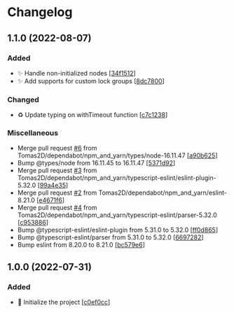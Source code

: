 # Changelog

<a name="1.1.0"></a>
## 1.1.0 (2022-08-07)

### Added

- ✨ Handle non-initialized nodes [[34f1512](https://github.com/Tomas2D/pm2-exclusive-lock/commit/34f151274f91bac9f9352bf80817c81506d8da5b)]
- ✨ Add supports for custom lock groups [[8dc7800](https://github.com/Tomas2D/pm2-exclusive-lock/commit/8dc7800326f07bd3962a790d72083f76c4f0a4b6)]

### Changed

- ♻️ Update typing on withTimeout function [[c7c1238](https://github.com/Tomas2D/pm2-exclusive-lock/commit/c7c1238fb985bc1cb1f7558c8ca99fa03e39f24d)]

### Miscellaneous

-  Merge pull request [#6](https://github.com/Tomas2D/pm2-exclusive-lock/issues/6) from Tomas2D/dependabot/npm_and_yarn/types/node-16.11.47 [[a90b625](https://github.com/Tomas2D/pm2-exclusive-lock/commit/a90b625fc230e3f3597e22e60bc8b72255a7cb37)]
-  Bump @types/node from 16.11.45 to 16.11.47 [[5371d92](https://github.com/Tomas2D/pm2-exclusive-lock/commit/5371d924edb144e74064b2d98efbff7a0d8e6a21)]
-  Merge pull request [#3](https://github.com/Tomas2D/pm2-exclusive-lock/issues/3) from Tomas2D/dependabot/npm_and_yarn/typescript-eslint/eslint-plugin-5.32.0 [[99a4e35](https://github.com/Tomas2D/pm2-exclusive-lock/commit/99a4e3589034fe8155d099c9a31e61a6206f5fcb)]
-  Merge pull request [#2](https://github.com/Tomas2D/pm2-exclusive-lock/issues/2) from Tomas2D/dependabot/npm_and_yarn/eslint-8.21.0 [[e4671f6](https://github.com/Tomas2D/pm2-exclusive-lock/commit/e4671f6832de0823199171a8cc799673b0b1c524)]
-  Merge pull request [#4](https://github.com/Tomas2D/pm2-exclusive-lock/issues/4) from Tomas2D/dependabot/npm_and_yarn/typescript-eslint/parser-5.32.0 [[c953886](https://github.com/Tomas2D/pm2-exclusive-lock/commit/c95388656d5b4515f71ae95fb70a46f57018dec1)]
-  Bump @typescript-eslint/eslint-plugin from 5.31.0 to 5.32.0 [[ff0d865](https://github.com/Tomas2D/pm2-exclusive-lock/commit/ff0d8657b3500a83b65df96bdd034df84caf5431)]
-  Bump @typescript-eslint/parser from 5.31.0 to 5.32.0 [[6697282](https://github.com/Tomas2D/pm2-exclusive-lock/commit/66972820093ac2a9c786a9574031f6e7cdc42ba0)]
-  Bump eslint from 8.20.0 to 8.21.0 [[bc579e6](https://github.com/Tomas2D/pm2-exclusive-lock/commit/bc579e6f97170bcdb622b0dad838a9e00eea6610)]


<a name="1.0.0"></a>
## 1.0.0 (2022-07-31)

### Added

- 🎉 Initialize the project [[c0ef0cc](https://github.com/Tomas2D/pm2-exclusive-lock/commit/c0ef0cc87e22a61501955960141220fdddde54ed)]


